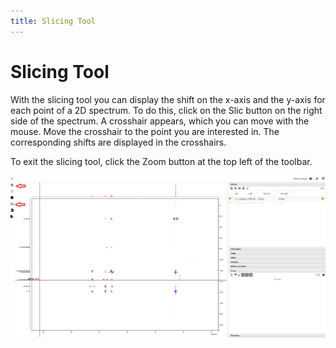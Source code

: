```yaml
---
title: Slicing Tool
---
```


# Slicing Tool

With the slicing tool you can display the shift on the x-axis and the y-axis for each point of a 2D spectrum. To do this, click on the Slic button on the right side of the spectrum. A crosshair appears, which you can move with the mouse. Move the crosshair to the point you are interested in. The corresponding shifts are displayed in the crosshairs.

To exit the slicing tool, click the Zoom button at the top left of the toolbar.

![](./slic1.png)

